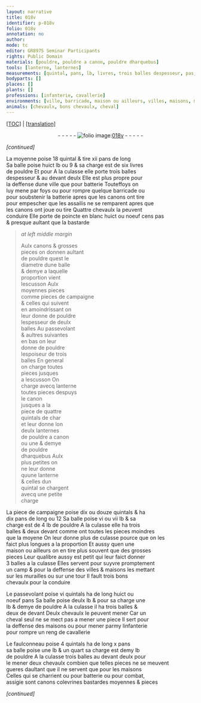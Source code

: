 ```yaml
---
layout: narrative
title: 018v
identifier: p-018v
folio: 018v
annotation: no
author:
mode: tc
editor: GR8975 Seminar Participants
rights: Public Domain
materials: [pouldre, pouldre a canon, pouldre dharquebus]
tools: [lanterne, lanternes]
measurements: [quintal, pans, lb, livres, trois balles despesseur, pas, diametre dune balle & demye, espesseur de deulx balles, espoiseur de trois balles, jusques a lescusson, quintals, lanternes, lanterne, qualibre]
bodyparts: []
places: []
plants: []
professions: [infanterie, cavallerie]
environments: [ville, barricade, maison ou ailleurs, villes, maisons, murailles, tour]
animals: [chevaulx, bons chevaulx, cheval]
---
```


 <p><a href="{{ site.baseurl }}/diplomatic/">[TOC]</a> | <a href="{{ site.baseurl }}/texts/p-018v_tl/" target="_blank">[translation]</a></p><div class="folio" align="center">- - - - - <a href="http://gallica.bnf.fr/ark:/12148/btv1b10500001g/f42.image" target="_blank"><img src="https://cu-mkp.github.io/2017-workshop-edition/assets/photo-icon.png" alt="folio image: " style="display:inline-block; margin-bottom:-3px;"/>018v</a> - - - - - </div>  
 
*[continued]*
  
 La moyenne poise 18 <span class="ms">quintal</span> & tire xii <span class="ms">pans</span> de long<br/> Sa balle poise huict <span class="ms">lb</span> ou 9 & sa charge est de six <span class="ms">livres</span><br/> de <span class="m">pouldre</span> <span class="del">Et pour</span> A la culasse elle porte <span class="ms">trois balles<br/> despesseur</span> & au devant deulx Elle est plus propre pour<br/> la deffense dune <span class="env">ville</span> que pour batterie Touteffoys on<br/> luy mene par foys ou pour rompre quelque <span class="env">barricade</span> ou<br/> pour soubstenir la batterie apres que les canons ont tire<br/> pour empescher que les assailis ne se remparent apres que<br/> les canons ont joue ou tire Quattre <span class="al">chevaulx</span> la peuvent<br/> conduire Elle porte de poincte en blanc huict ou noeuf cens <span class="ms">pas</span><br/> & presque aultant que la bastarde
 
> *at left middle margin*
> 
> 
>   Aulx canons & grosses<br/> pieces on donne<span class="del">n</span> aulta<span class="exp">n</span>t<br/> de <span class="m">pouldre</span> quest le<br/> <span class="ms">diametre dune balle<br/> & demye</span> a laquelle<br/> proportion vient<br/> lescusson Aulx<br/> moyennes pieces<br/> co<span class="exp">mm</span>e pieces de campaigne<br/> & celles qui suivent<br/> en amoindrissant on<br/> leur donne de <span class="m">pouldre</span><br/> l<span class="ms">espesseur de deulx<br/> balles</span> Au passevola<span class="exp">n</span>t<br/> & aultres suiva<span class="exp">n</span>tes<br/> en bas on leur<br/> donne de <span class="m">pouldre</span><br/> l<span class="ms">espoiseur de trois<br/> balles</span> En g<span class="exp">e</span>n<span class="exp">er</span>al<br/> on charge toutes<br/> pieces <span class="ms">jusques<br/> a lescusson</span> On<br/> charge avecq <span class="tl">lanterne</span><br/> toutes pieces despuys<br/> le canon<br/> jusques a la<br/> piece de quattre<br/> <span class="ms">quintals</span> <span class="del">de char</span><br/> et leur donne lon<br/> deulx <span class="tl"><span class="ms">lanternes</span></span><br/> de <span class="m">pouldre a canon</span><br/> ou une & demye<br/> de <span class="m">pouldre<br/> dharquebus</span> Aulx<br/> plus petites on<br/> ne leur donne<br/> quune <span class="tl"><span class="ms">lanterne</span></span><br/> & celles dun<br/> <span class="ms">quintal</span> se chargent<br/> avecq une petite<br/> charge
 
 La piece de campaigne poise dix ou douze <span class="ms">quintals</span> & ha<br/> dix <span class="ms">pans</span> de long ou 12 Sa balle poise vi ou vii <span class="ms">lb</span> & sa<br/> charge est de 4 <span class="ms">lb</span> de <span class="m">pouldre</span> A la culasse elle ha trois<br/> balles & deux devant co<span class="exp">mm</span>e ont toutes les pieces moindres<br/> que la moyene On leur donne plus de culasse pource que on les<br/> faict plus longues a la proportion Et aussy quen une<br/> <span class="env">maison ou ailleurs</span> on en tire plus souvent que des grosses<br/> pieces Leur <span class="ms">qualibre</span> aussy est petit qui leur faict donner<br/> 3 balles a la culasse Elles servent pour suyvre promptem<span class="exp">ent</span><br/> un camp & pour la deffense des <span class="env">villes</span> & <span class="env">maisons</span> les metta<span class="exp">n</span>t<br/> sur les <span class="env">murailles</span> ou sur une <span class="env">tour</span> Il fault trois <span class="al">bons<br/> chevaulx</span> pour la conduire
 
 Le passevolant poise vi <span class="ms">quintals</span> ha de long huict ou<br/> noeuf <span class="ms">pans</span> Sa balle poise deulx <span class="ms">lb</span> & pour sa charge une<br/> <span class="ms">lb</span> & demye de <span class="m">pouldre</span> A la culasse il ha trois balles &<br/> deux de devant Deulx <span class="al">chevaulx</span> le peuvent mener Car un<br/> <span class="al">cheval</span> seul ne se mect pas a mener une piece Il sert pour<br/> la deffense des <span class="env">maisons</span> ou pour mener parmy l<span class="pro">infanterie</span><br/> pour rompre un reng de <span class="pro">cavallerie</span>
 
 Le faulconneau poise 4 <span class="ms">quintals</span> ha de long x <span class="ms">pans</span><br/> sa balle poise une <span class="ms">lb</span> & un quart sa charge est demy <span class="ms">lb</span><br/> de <span class="m">pouldre</span> A la culasse trois balles au devant deulx pour<br/> le mener deux <span class="al">chevaulx</span> combien que telles pieces ne se meuvent<br/> gueres daultant que il ne servent que pour les <span class="env">maisons</span><br/> Celles qui se charrient ou pour batterie ou pour combat,<br/> assigie sont canons colevrines bastardes moyennes & pieces
 
*[continued]*
 
 